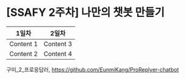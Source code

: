 # [SSAFY 2주차] 나만의 챗봇 만들기

1일차     | 2일차
--------- | ---------
Content 1 | Content 3
Content 2 | Content 4
구미_2_프로응답러, https://github.com/EunmiKang/ProReplyer-chatbot
